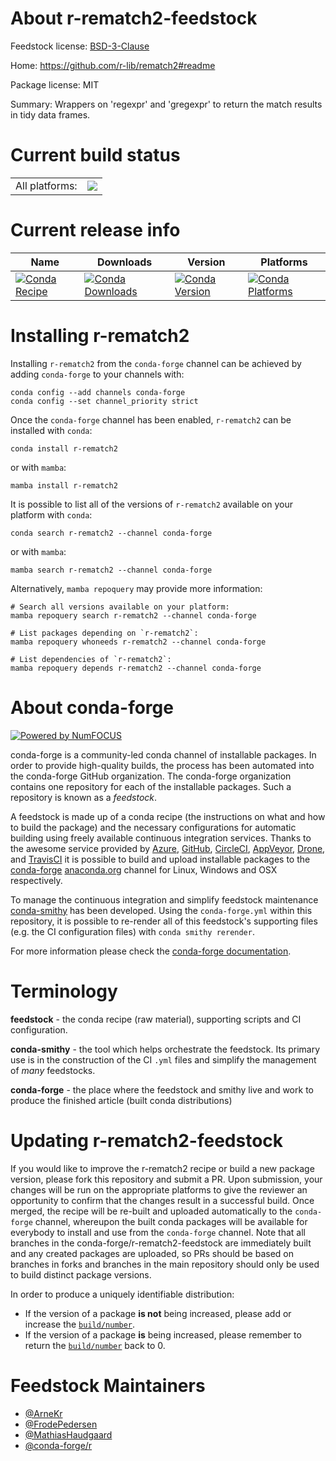 About r-rematch2-feedstock
==========================

Feedstock license: [BSD-3-Clause](https://github.com/conda-forge/r-rematch2-feedstock/blob/main/LICENSE.txt)

Home: https://github.com/r-lib/rematch2#readme

Package license: MIT

Summary: Wrappers on 'regexpr' and 'gregexpr' to return the match results in tidy data frames.

Current build status
====================


<table><tr><td>All platforms:</td>
    <td>
      <a href="https://dev.azure.com/conda-forge/feedstock-builds/_build/latest?definitionId=5759&branchName=main">
        <img src="https://dev.azure.com/conda-forge/feedstock-builds/_apis/build/status/r-rematch2-feedstock?branchName=main">
      </a>
    </td>
  </tr>
</table>

Current release info
====================

| Name | Downloads | Version | Platforms |
| --- | --- | --- | --- |
| [![Conda Recipe](https://img.shields.io/badge/recipe-r--rematch2-green.svg)](https://anaconda.org/conda-forge/r-rematch2) | [![Conda Downloads](https://img.shields.io/conda/dn/conda-forge/r-rematch2.svg)](https://anaconda.org/conda-forge/r-rematch2) | [![Conda Version](https://img.shields.io/conda/vn/conda-forge/r-rematch2.svg)](https://anaconda.org/conda-forge/r-rematch2) | [![Conda Platforms](https://img.shields.io/conda/pn/conda-forge/r-rematch2.svg)](https://anaconda.org/conda-forge/r-rematch2) |

Installing r-rematch2
=====================

Installing `r-rematch2` from the `conda-forge` channel can be achieved by adding `conda-forge` to your channels with:

```
conda config --add channels conda-forge
conda config --set channel_priority strict
```

Once the `conda-forge` channel has been enabled, `r-rematch2` can be installed with `conda`:

```
conda install r-rematch2
```

or with `mamba`:

```
mamba install r-rematch2
```

It is possible to list all of the versions of `r-rematch2` available on your platform with `conda`:

```
conda search r-rematch2 --channel conda-forge
```

or with `mamba`:

```
mamba search r-rematch2 --channel conda-forge
```

Alternatively, `mamba repoquery` may provide more information:

```
# Search all versions available on your platform:
mamba repoquery search r-rematch2 --channel conda-forge

# List packages depending on `r-rematch2`:
mamba repoquery whoneeds r-rematch2 --channel conda-forge

# List dependencies of `r-rematch2`:
mamba repoquery depends r-rematch2 --channel conda-forge
```


About conda-forge
=================

[![Powered by
NumFOCUS](https://img.shields.io/badge/powered%20by-NumFOCUS-orange.svg?style=flat&colorA=E1523D&colorB=007D8A)](https://numfocus.org)

conda-forge is a community-led conda channel of installable packages.
In order to provide high-quality builds, the process has been automated into the
conda-forge GitHub organization. The conda-forge organization contains one repository
for each of the installable packages. Such a repository is known as a *feedstock*.

A feedstock is made up of a conda recipe (the instructions on what and how to build
the package) and the necessary configurations for automatic building using freely
available continuous integration services. Thanks to the awesome service provided by
[Azure](https://azure.microsoft.com/en-us/services/devops/), [GitHub](https://github.com/),
[CircleCI](https://circleci.com/), [AppVeyor](https://www.appveyor.com/),
[Drone](https://cloud.drone.io/welcome), and [TravisCI](https://travis-ci.com/)
it is possible to build and upload installable packages to the
[conda-forge](https://anaconda.org/conda-forge) [anaconda.org](https://anaconda.org/)
channel for Linux, Windows and OSX respectively.

To manage the continuous integration and simplify feedstock maintenance
[conda-smithy](https://github.com/conda-forge/conda-smithy) has been developed.
Using the ``conda-forge.yml`` within this repository, it is possible to re-render all of
this feedstock's supporting files (e.g. the CI configuration files) with ``conda smithy rerender``.

For more information please check the [conda-forge documentation](https://conda-forge.org/docs/).

Terminology
===========

**feedstock** - the conda recipe (raw material), supporting scripts and CI configuration.

**conda-smithy** - the tool which helps orchestrate the feedstock.
                   Its primary use is in the construction of the CI ``.yml`` files
                   and simplify the management of *many* feedstocks.

**conda-forge** - the place where the feedstock and smithy live and work to
                  produce the finished article (built conda distributions)


Updating r-rematch2-feedstock
=============================

If you would like to improve the r-rematch2 recipe or build a new
package version, please fork this repository and submit a PR. Upon submission,
your changes will be run on the appropriate platforms to give the reviewer an
opportunity to confirm that the changes result in a successful build. Once
merged, the recipe will be re-built and uploaded automatically to the
`conda-forge` channel, whereupon the built conda packages will be available for
everybody to install and use from the `conda-forge` channel.
Note that all branches in the conda-forge/r-rematch2-feedstock are
immediately built and any created packages are uploaded, so PRs should be based
on branches in forks and branches in the main repository should only be used to
build distinct package versions.

In order to produce a uniquely identifiable distribution:
 * If the version of a package **is not** being increased, please add or increase
   the [``build/number``](https://docs.conda.io/projects/conda-build/en/latest/resources/define-metadata.html#build-number-and-string).
 * If the version of a package **is** being increased, please remember to return
   the [``build/number``](https://docs.conda.io/projects/conda-build/en/latest/resources/define-metadata.html#build-number-and-string)
   back to 0.

Feedstock Maintainers
=====================

* [@ArneKr](https://github.com/ArneKr/)
* [@FrodePedersen](https://github.com/FrodePedersen/)
* [@MathiasHaudgaard](https://github.com/MathiasHaudgaard/)
* [@conda-forge/r](https://github.com/orgs/conda-forge/teams/r/)

